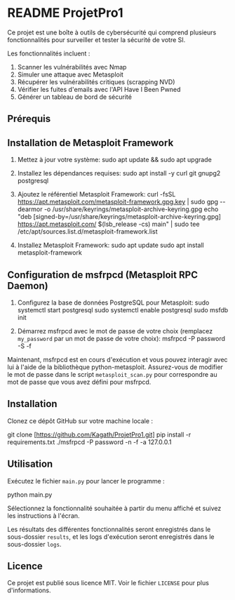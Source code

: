 # README ProjetPro1

Ce projet est une boîte à outils de cybersécurité qui comprend plusieurs fonctionnalités pour surveiller et tester la sécurité de votre SI. 

Les fonctionnalités incluent :

1. Scanner les vulnérabilités avec Nmap
2. Simuler une attaque avec Metasploit
3. Récupérer les vulnérabilités critiques (scrapping NVD)
4. Vérifier les fuites d'emails avec l'API Have I Been Pwned
5. Générer un tableau de bord de sécurité

## Prérequis

## Installation de Metasploit Framework

1. Mettez à jour votre système:
sudo apt update && sudo apt upgrade

2. Installez les dépendances requises:
sudo apt install -y curl git gnupg2 postgresql

3. Ajoutez le référentiel Metasploit Framework:
curl -fsSL https://apt.metasploit.com/metasploit-framework.gpg.key | sudo gpg --dearmor -o /usr/share/keyrings/metasploit-archive-keyring.gpg
echo "deb [signed-by=/usr/share/keyrings/metasploit-archive-keyring.gpg] https://apt.metasploit.com/ $(lsb_release -cs) main" | sudo tee /etc/apt/sources.list.d/metasploit-framework.list

4. Installez Metasploit Framework:
sudo apt update
sudo apt install metasploit-framework

## Configuration de msfrpcd (Metasploit RPC Daemon)

1. Configurez la base de données PostgreSQL pour Metasploit:
sudo systemctl start postgresql
sudo systemctl enable postgresql
sudo msfdb init

2. Démarrez msfrpcd avec le mot de passe de votre choix (remplacez `my_password` par un mot de passe de votre choix):
msfrpcd -P password -S -f

Maintenant, msfrpcd est en cours d'exécution et vous pouvez interagir avec lui à l'aide de la bibliothèque python-metasploit. Assurez-vous de modifier le mot de passe dans le script `metasploit_scan.py` pour correspondre au mot de passe que vous avez défini pour msfrpcd.

## Installation

Clonez ce dépôt GitHub sur votre machine locale :

git clone [https://github.com/Kagath/ProjetPro1.git]
pip install -r requirements.txt
./msfrpcd -P password -n -f -a 127.0.0.1

## Utilisation

Exécutez le fichier `main.py` pour lancer le programme :

python main.py

Sélectionnez la fonctionnalité souhaitée à partir du menu affiché et suivez les instructions à l'écran.

Les résultats des différentes fonctionnalités seront enregistrés dans le sous-dossier `results`, et les logs d'exécution seront enregistrés dans le sous-dossier `logs`.

## Licence

Ce projet est publié sous licence MIT. 
Voir le fichier `LICENSE` pour plus d'informations.
